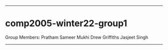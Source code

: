 --------------------------------------------------
# comp2005-winter22-group1
Group Members:
Pratham
Sameer Mukhi
Drew Griffiths
Jasjeet Singh

--------------------------------------------------

